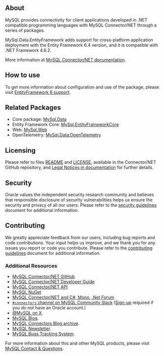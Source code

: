 ## About

MySQL provides connectivity for client applications developed in .NET compatible programming languages with MySQL Connector/NET through a series of packages.

MySql.Data.EntityFramework adds support for cross-platform application deployment with the Entity Framework 6.4 version, and it is compatible with .NET Framework 4.6.2.

More information at [MySQL Connector/NET documentation](https://dev.mysql.com/doc/connector-net/en/).

## How to use

To get more information about configuration and use of the package, please visit [EntityFramework 6 support](https://dev.mysql.com/doc/connector-net/en/connector-net-entityframework60.html).

## Related Packages

* Core package: [MySql.Data](https://www.nuget.org/packages/MySql.Data/)
* Entity Framework Core: [MySql.EntityFrameworkCore](https://www.nuget.org/packages/MySql.EntityFrameworkCore/)
* Web: [MySql.Web](https://www.nuget.org/packages/MySql.Web/)
* OpenTelemetry: [MySql.Data.OpenTelemetry](https://www.nuget.org/packages/MySql.Data.OpenTelemetry/)

## Licensing

Please refer to files [README](https://github.com/mysql/mysql-connector-net/blob/-/README) and [LICENSE](https://github.com/mysql/mysql-connector-net/blob/-/LICENSE), available in the Connector/NET GitHub repository, and [Legal Notices in documentation](https://dev.mysql.com/doc/connector-net/en/preface.html) for further details.

## Security

Oracle values the independent security research community and believes that responsible disclosure of security vulnerabilities helps us ensure the security and privacy of all our users. Please refer to the [security guidelines](https://github.com/mysql/mysql-connector-net/blob/-/SECURITY.md) document for additional information.

## Contributing

We greatly appreciate feedback from our users, including bug reports and code contributions. Your input helps us improve, and we thank you for any issues you report or code you contribute. Please refer to the [contributing guidelines](https://github.com/mysql/mysql-connector-net/blob/-/CONTRIBUTING.md) document for additional information.

### Additional Resources

* [MySQL Connector/NET GitHub](https://github.com/mysql/mysql-connector-net/)
* [MySQL Connector/NET Developer Guide](https://dev.mysql.com/doc/connector-net/en/)
* [MySQL Connector/NET API](https://dev.mysql.com/doc/dev/connector-net/latest/)
* [MySQL NuGet](https://www.nuget.org/profiles/MySQL/)
* [MySQL Connector/NET and C#, Mono, .Net Forum](https://forums.mysql.com/list.php?38)
* [`#connectors` channel on MySQL Community Slack](https://mysqlcommunity.slack.com/messages/connectors/)  ([Sign-up](https://lefred.be/mysql-community-on-slack/) required if you do not have an Oracle account.)
* [@MySQL on X](https://x.com/MySQL/).
* [MySQL Blog](https://blogs.oracle.com/mysql/).
* [MySQL Connectors Blog archive](https://dev.mysql.com/blog-archive/?cat=Connectors%20%2F%20Languages).
* [MySQL Newsletter](https://www.mysql.com/news-and-events/newsletter/).
* [MySQL Bugs Tracking System](https://bugs.mysql.com).

For more information about this and other MySQL products, please visit [MySQL Contact & Questions](https://www.mysql.com/about/contact/).
